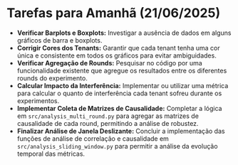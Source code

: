 # Tarefas para Amanhã (21/06/2025)

- **Verificar Barplots e Boxplots:** Investigar a ausência de dados em alguns gráficos de barra e boxplots.
- **Corrigir Cores dos Tenants:** Garantir que cada tenant tenha uma cor única e consistente em todos os gráficos para evitar ambiguidades.
- **Verificar Agregação de Rounds:** Pesquisar no código por uma funcionalidade existente que agregue os resultados entre os diferentes rounds do experimento.
- **Calcular Impacto da Interferência:** Implementar ou utilizar uma métrica para calcular o quanto de interferência cada tenant sofreu durante os experimentos.
- **Implementar Coleta de Matrizes de Causalidade:** Completar a lógica em `src/analysis_multi_round.py` para agregar as matrizes de causalidade de cada round, permitindo a análise de robustez.
- **Finalizar Análise de Janela Deslizante:** Concluir a implementação das funções de análise de correlação e causalidade em `src/analysis_sliding_window.py` para permitir a análise da evolução temporal das métricas.
